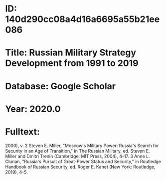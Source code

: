 # ID: 140d290cc08a4d16a6695a55b21ee086
# Title: Russian Military Strategy Development from 1991 to 2019
# Database: Google Scholar
# Year: 2020.0
# Fulltext:
2000), v. 2 Steven E. Miller, "Moscow's Military Power: Russia's Search for Security in an Age of Transition," in The Russian Military, ed.
Steven E. Miller and Dmitri Trenin (Cambridge: MIT Press, 2004), 4-17.
3 Anne L. Clunan, "Russia's Pursuit of Great-Power Status and Security," in Routledge Handbook of Russian Security, ed.
Roger E. Kanet (New York: Routledge, 2019), 4-5.